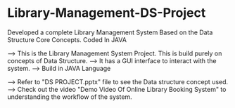 # Library-Management-DS-Project
Developed a complete Library Management System Based on the Data Structure Core Concepts. Coded In JAVA

--> This is the Library Management System Project. This is build purely on concepts of Data Structure.
--> It has a GUI interface to interact with the system.
--> Build in JAVA Language

--> Refer to "DS PROJECT.pptx" file to see the Data structure concept used.
--> Check out the video "Demo Video Of Online Library Booking System" to understanding the workflow of the system.
